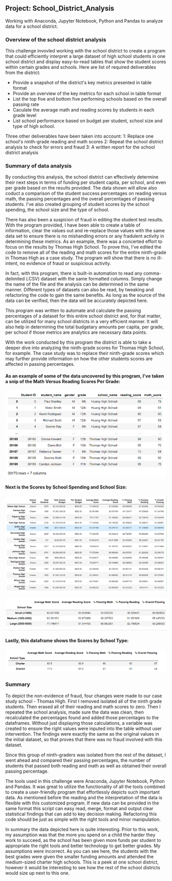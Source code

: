 ## Project: School_District_Analysis
Working with Anaconda, Jupyter Notebook, Python and Pandas to analyze data for a school district.

### Overview of the school district analysis
This challenge invovled working with the school district to create a program that could efficiently interpret a large dataset of high school students in one school district and display easy-to-read tables that show the student scores within certain grades and schools.  Here are list of required deliverables from the district:
- Provide a snapshot of the district's key metrics presented in table format
- Provide an overview of the key metrics for each school in table format
- List the top five and bottom five performing schools based on the overall passing rate
- Caculate the average math and reading scores by students in each grade level
- List school performance based on budget per student, school size and type of high school.

Three other deliverables have been taken into account:
1: Replace one school's ninth-grade reading and math scores
2: Repeat the school district analysis to check for errors and fraud
3: A written report for the school district analysis

### Summary of data analysis

By conducting this analysis, the school district can effectively determine their next steps in terms of funding per student capita, per school, and even per grade based on the results provided.  The data shown will allow also coduct a comparison of the student success percentages on reading versus math, the passing percentages and the overall percentages of passing students.  I've also created grouping of student scores by the school spending, the school size and the type of school.

There has also been a suspicion of fraud in editing the student test results.  With the program provided, I have been able to create a table of information, clear the values out and re-replace those values with the same data set to ensure there is no mishandling errors or any fradulent activity in determining these metrics.  As an example, there was a concerted effort to focus on the results by Thomas High School.  To prove this, I've edited the code to remove all of the reading and math scores for the entire ninth-grade in Thomas High as a case study.  The program will show that there is no ill-intent, no evidence of fraud or suspicious activity.

In fact, with this program, there is built-in automation to read any comma-delimited (.CSV) dataset with the same formatted columns.  Simply change the name of the file and the analysis can be determined in the same manner.  Different types of datasets can also be read, by tweaking and refactoring the code to gain the same benefits.  As long as the source of the data can be verified, then the data will be accurately depicted here.

This program was written to automate and calculate the passing percentages of a dataset for this entire school district and, for that matter, can be utilized for many school districts in a very efficient manner.  It will also help in determining the total budgetary amounts per capita, per grade, per school if those metrics are analytics are necessary data points.

With the work conducted by this program the district is able to take a deeper dive into analyzing the ninth-grade scores for Thomas High School, for example.   The case study was to replace their ninth-grade scores which may further provide information on how the other students scores are affected in passing percentages.


#### As an example of some of the data uncovered by this program, I've taken a snip of the Math Versus Reading Scores Per Grade:

![mathVsReading.PNG](./Resources/mathVsReading.PNG)

#### Next is the Scores by School Spending and School Size:

![ScoresBySpending.PNG](./Resources/ScoresBySpending.PNG)

![ScoresBySize.PNG](./Resources/ScoresBySize.PNG)

#### Lastly, this dataframe shows the Scores by School Type:
![ScoresByType](./Resources/ScoresByType.PNG)

### Summary
To depict the non-evidence of fraud, four changes were made to our case study school - Thomas High.  First I removed isolated all of the ninth grade students.  Then erased all of their reading and math scores to zero.  Then I repeated the school analysis, made sure the data was clean, then recalculated the percentages found and added those percentages to the dataframes.  Without just displaying those calculations, a variable was created to ensure the right values were inputed into the table without user intervention.  The findings were exactly the same as the original values in the initial dataset, so that proves that there was no fraud involved with this dataset.

Since this group of ninth-graders was isolated from the rest of the dataset, I went ahead and compared their passing percentages, the number of students that passed both reading and math as well as obtained their overall passing percentage.

The tools used in this challenge were Anaconda, Jupyter Notebook, Python and Pandas.  It was great to utilize the functionality of all the tools combined to create a user-friendly program that effortlessly depicts such important data.  As mentioned before the reading and the interpretation of the data is flexible with this customized program.  If new data can be provided in the same format this script can easy read, merge, format and output clear statistical findings that can add to key decision making.  Refactoring this code should be just as simple with the right tools and minor manipulation.

In summary the data depicted here is quite interesting.  Prior to this work, my assumption was that the more you spend on a child the harder they work to succeed, as the school has been given more funds per student to appropriate the right tools and better technology to get better grades.  My assumptions were incorrect.  As you can see here, the students with the best grades were given the smaller funding amounts and attended the medium-sized charter high schools.  This is a peek at one school district, however it would be interesting to see how the rest of the school districts would size up next to this one.
